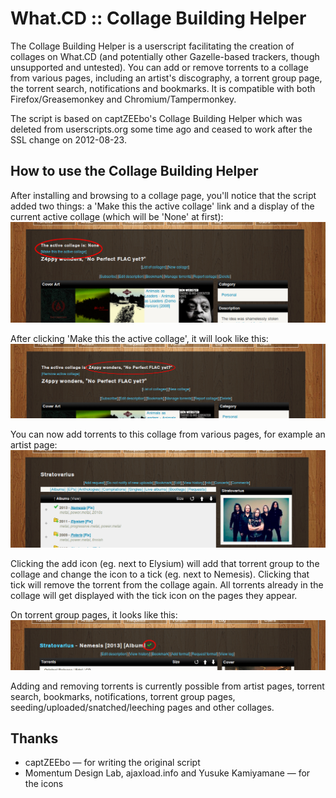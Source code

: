 # What.CD :: Collage Building Helper
The Collage Building Helper is a userscript facilitating the creation of collages on What.CD (and potentially other Gazelle-based trackers, though unsupported and untested). You can add or remove torrents to a collage from various pages, including an artist's discography, a torrent group page, the torrent search, notifications and bookmarks. It is compatible with both Firefox/Greasemonkey and Chromium/Tampermonkey.

The script is based on captZEEbo's Collage Building Helper which was deleted from userscripts.org some time ago and ceased to work after the SSL change on 2012-08-23.

## How to use the Collage Building Helper
After installing and browsing to a collage page, you'll notice that the script added two things: a 'Make this the active collage' link and a display of the current active collage (which will be 'None' at first):
![A collage page after installing the script](images/screenshot-collage1.png)

After clicking 'Make this the active collage', it will look like this:
![Collage page with an active collage](images/screenshot-collage2.png)

You can now add torrents to this collage from various pages, for example an artist page:
![An artist page](images/screenshot-artist.png)

Clicking the add icon (eg. next to Elysium) will add that torrent group to the collage and change the icon to a tick (eg. next to Nemesis). Clicking that tick will remove the torrent from the collage again. All torrents already in the collage will get displayed with the tick icon on the pages they appear.

On torrent group pages, it looks like this:
![A torrent group page](images/screenshot-torrent.png)

Adding and removing torrents is currently possible from artist pages, torrent search, bookmarks, notifications, torrent group pages, seeding/uploaded/snatched/leeching pages and other collages.

## Thanks
* captZEEbo — for writing the original script
* Momentum Design Lab, ajaxload.info and Yusuke Kamiyamane — for the icons
